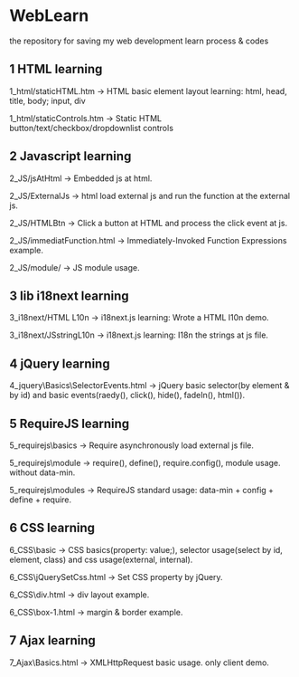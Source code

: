 WebLearn
========

the repository for saving my web development learn process & codes

1 HTML learning
---------------

1_html/staticHTML.htm
-> HTML basic element layout learning: html, head, title, body; input, div

1_html/staticControls.htm
-> Static HTML button/text/checkbox/dropdownlist controls


2 Javascript learning
---------------------

2_JS/jsAtHtml
-> Embedded js at html.

2_JS/ExternalJs
-> html load external js and run the function at the external js.

2_JS/HTMLBtn
->  Click a button at HTML and process the click event at js.

2_JS/immediatFunction.html
-> Immediately-Invoked Function Expressions example.

2_JS/module/
-> JS module usage.

3 lib i18next learning
----------------------

3_i18next/HTML L10n
->	i18next.js learning: Wrote a HTML l10n demo.

3_i18next/JSstringL10n
->	i18next.js learning: I18n the strings at js file.


4 jQuery learning
-----------------
4_jquery\Basics\SelectorEvents.html
->	jQuery basic selector(by element & by id) and basic events(raedy(), click(), hide(), fadeIn(), html()).


5 RequireJS learning
--------------------
5_requirejs\basics
-> Require asynchronously load external js file.

5_requirejs\module
-> require(), define(), require.config(), module usage. without data-min.

5_requirejs\modules
-> RequireJS standard usage: data-min + config + define + require.


6 CSS learning
--------------
6_CSS\basic
-> CSS basics(property: value;), selector usage(select by id, element, class) and css usage(external, internal).

6_CSS\jQuerySetCss.html
-> Set CSS property by jQuery.

6_CSS\div.html
-> div layout example.

6_CSS\box-1.html
-> margin & border example.

7 Ajax learning
---------------
7_Ajax\Basics.html
-> XMLHttpRequest basic usage. only client demo.
